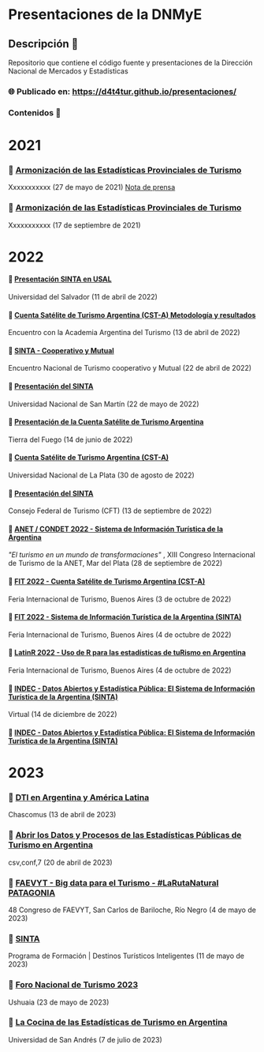 
# Presentaciones de la DNMyE

<!-- badges: start -->
<!-- badges: end -->


## Descripción 💬

Repositorio que contiene el código fuente y presentaciones de la Dirección Nacional de Mercados y Estadísticas


### 🌐 Publicado en: https://d4t4tur.github.io/presentaciones/

### Contenidos 🧪

# 2021

### 📌 [Armonización de las Estadísticas Provinciales de Turismo](https://tableros.yvera.tur.ar/recursos/presentaciones/2021.05.27_armonizacion.pdf)

Xxxxxxxxxxx (27 de mayo de 2021)
[Nota de prensa](https://www.argentina.gob.ar/noticias/proyecto-federal-de-estadisticas-de-turismo)

### 📌 [Armonización de las Estadísticas Provinciales de Turismo](https://tableros.yvera.tur.ar/recursos/presentaciones/2021.09.17_armonizacion.pdf)

Xxxxxxxxxxx (17 de septiembre de 2021)

# 2022

#### 📌 [Presentación SINTA en USAL](https://tableros.yvera.tur.ar/recursos/presentaciones/2022.04.11_usal.pdf)

Universidad del Salvador (11 de abril de 2022)

#### 📌 [Cuenta Satélite de Turismo Argentina (CST-A) Metodología y resultados](https://tableros.yvera.tur.ar/recursos/presentaciones/2022.04.13_cst_academia.pdf)

Encuentro con la Academia Argentina del Turismo (13 de abril de 2022)

#### 📌 [SINTA - Cooperativo y Mutual](https://tableros.yvera.tur.ar/recursos/presentaciones/2022.04.22_sinta_cordoba.pdf)

Encuentro Nacional de Turismo cooperativo y Mutual (22 de abril de 2022)

#### 📌 [Presentación del SINTA](https://tableros.yvera.tur.ar/recursos/presentaciones/2022.05.20_unsam.pdf)

Universidad Nacional de San Martín (22 de mayo de 2022)

#### 📌 [Presentación de la Cuenta Satélite de Turismo Argentina](https://tableros.yvera.tur.ar/recursos/presentaciones/2022.06.14_cst_a_tdf.pdf)

Tierra del Fuego (14 de junio de 2022)

#### 📌 [Cuenta Satélite de Turismo Argentina (CST-A)](https://d4t4tur.github.io/presentaciones/unlp30agosto2022.html)

Universidad Nacional de La Plata (30 de agosto de 2022)

#### 📌 [Presentación del SINTA](https://tableros.yvera.tur.ar/recursos/presentaciones/2022.09.13_presentacion_cft.pdf)

Consejo Federal de Turismo (CFT) (13 de septiembre de 2022)


#### 📌 [ANET / CONDET 2022 - Sistema de Información Turística de la Argentina](https://d4t4tur.github.io/presentaciones/mdq29Sept2022.html)

_"El turismo en un mundo de transformaciones"_ , XIII Congreso Internacional de Turismo de la ANET, Mar del Plata (28 de septiembre de 2022)


#### 📌 [FIT 2022 - Cuenta Satélite de Turismo Argentina (CST-A) ](https://d4t4tur.github.io/presentaciones/fit_CST.html)

Feria Internacional de Turismo, Buenos Aires (3 de octubre de 2022)

#### 📌 [FIT 2022 - Sistema de Información Turística de la Argentina (SINTA)](https://d4t4tur.github.io/presentaciones/SINTA_FIT2022.html)

Feria Internacional de Turismo, Buenos Aires (4 de octubre de 2022)

#### 📌 [LatinR 2022 - Uso de R para las estadísticas de tuRismo en Argentina](https://d4t4tur.github.io/presentaciones/latinr2022.html)

Feria Internacional de Turismo, Buenos Aires (4 de octubre de 2022)

#### 📌 [INDEC - Datos Abiertos y Estadística Pública: El Sistema de Información Turística de la Argentina (SINTA)](https://d4t4tur.github.io/presentaciones/datos_abiertos_indec.html#1)

Virtual (14 de diciembre de 2022)

#### 📌 [INDEC - Datos Abiertos y Estadística Pública: El Sistema de Información Turística de la Argentina (SINTA)](https://d4t4tur.github.io/presentaciones/datos_abiertos_indec.html#1)

# 2023

### 📌 [DTI en Argentina y América Latina](https://tableros.yvera.tur.ar/recursos/presentaciones/2023.04.13_chascomus.pdf)

Chascomus (13 de abril de 2023)

### 📌 [Abrir los Datos y Procesos de las Estadísticas Públicas de Turismo en Argentina](https://tableros.yvera.tur.ar/recursos/presentaciones/2023.04.13_chascomus.pdf)

csv,conf,7 (20 de abril de 2023)

### 📌 [FAEVYT - Big data para el Turismo - #LaRutaNatural PATAGONIA](https://d4t4tur.github.io/faevyth_big_data_patagonia/#1)

48 Congreso de FAEVYT, San Carlos de Bariloche, Río Negro (4 de mayo de 2023)

### 📌 [SINTA](https://tableros.yvera.tur.ar/recursos/presentaciones/2023.05.11_dti_cfi.pdf)

Programa de Formación | Destinos Turísticos Inteligentes (11 de mayo de 2023)

### 📌 [Foro Nacional de Turismo 2023](https://d4t4tur.github.io/ppt_cft_ushuaia/cft_ushuaia_dnmye.html#1)

Ushuaia (23 de mayo de 2023)

### 📌 [La Cocina de las Estadísticas de Turismo en Argentina](https://tableros.yvera.tur.ar/recursos/presentaciones/2023.07.03_udesa.pdf)

Universidad de San Andrés (7 de julio de 2023)


